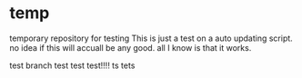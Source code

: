 # temp
temporary repository for testing
This is just a test on a auto updating script. no idea if this will accuall be any good. all I know is that it works.



test branch
test test
test!!!!
ts
tets
